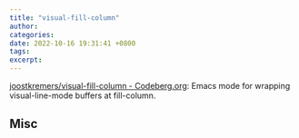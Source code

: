 ```yaml
---
title: "visual-fill-column"
author: 
categories: 
date: 2022-10-16 19:31:41 +0800
tags: 
excerpt: 
---
```





[joostkremers/visual-fill-column - Codeberg.org](https://codeberg.org/joostkremers/visual-fill-column): Emacs mode for wrapping visual-line-mode buffers at fill-column.








## Misc






